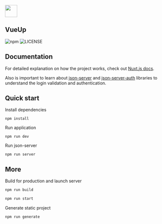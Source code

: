 <img src="https://cdn.jsdelivr.net/gh/vicdata4/doc-template/assets/seed-icon.png" width="40">

## VueUp

![npm](https://img.shields.io/badge/npm-v1.0-blue.svg)
![LICENSE](https://img.shields.io/badge/license-MIT-blue.svg)

## Documentation

For detailed explanation on how the project works, check out [Nuxt.js docs](https://nuxtjs.org).

Also is important to learn about [json-server](https://github.com/typicode/json-server) and [json-server-auth](https://github.com/jeremyben/json-server-auth) libraries to understand the login validation and authentication.

## Quick start

Install dependencies
```
npm install
```
Run application
```
npm run dev
```
Run json-server
```
npm run server
```


## More

Build for production and launch server

```bash
npm run build
```

```bash
npm run start
```

 Generate static project
 ```bash
npm run generate
```